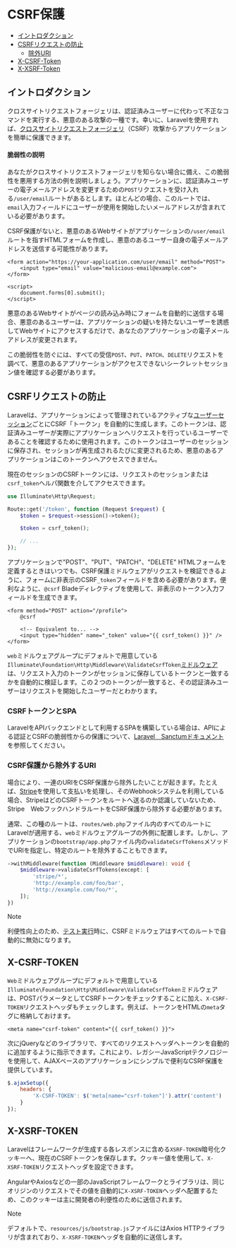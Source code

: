 # CSRF保護

- [イントロダクション](#csrf-introduction)
- [CSRFリクエストの防止](#preventing-csrf-requests)
    - [除外URI](#csrf-excluding-uris)
- [X-CSRF-Token](#csrf-x-csrf-token)
- [X-XSRF-Token](#csrf-x-xsrf-token)

<a name="csrf-introduction"></a>
## イントロダクション

クロスサイトリクエストフォージェリは、認証済みユーザーに代わって不正なコマンドを実行する、悪意のある攻撃の一種です。幸いに、Laravelを使用すれば、[クロスサイトリクエストフォージェリ](https://en.wikipedia.org/wiki/Cross-site_request_forgery)（CSRF）攻撃からアプリケーションを簡単に保護できます。

<a name="csrf-explanation"></a>
#### 脆弱性の説明

あなたがクロスサイトリクエストフォージェリを知らない場合に備え、この脆弱性を悪用する方法の例を説明しましょう。アプリケーションに、認証済みユーザーの電子メールアドレスを変更するための`POST`リクエストを受け入れる`/user/email`ルートがあるとします。ほとんどの場合、このルートでは、`email`入力フィールドにユーザーが使用を開始したいメールアドレスが含まれている必要があります。

CSRF保護がないと、悪意のあるWebサイトがアプリケーションの`/user/email`ルートを指すHTMLフォームを作成し、悪意のあるユーザー自身の電子メールアドレスを送信する可能性があります。

```blade
<form action="https://your-application.com/user/email" method="POST">
    <input type="email" value="malicious-email@example.com">
</form>

<script>
    document.forms[0].submit();
</script>
```

悪意のあるWebサイトがページの読み込み時にフォームを自動的に送信する場合、悪意のあるユーザーは、アプリケーションの疑いを持たないユーザーを誘惑してWebサイトにアクセスするだけで、あなたのアプリケーションの電子メールアドレスが変更されます。

この脆弱性を防ぐには、すべての受信`POST`、`PUT`、`PATCH`、`DELETE`リクエストを調べて、悪意のあるアプリケーションがアクセスできないシークレットセッション値を確認する必要があります。

<a name="preventing-csrf-requests"></a>
## CSRFリクエストの防止

Laravelは、アプリケーションによって管理されているアクティブな[ユーザーセッション](/docs/{{version}}/session)ごとにCSRF「トークン」を自動的に生成します。このトークンは、認証済みユーザーが実際にアプリケーションへリクエストを行っているユーザーであることを確認するために使用されます。このトークンはユーザーのセッションに保存され、セッションが再生成されるたびに変更されるため、悪意のあるアプリケーションはこのトークンへアクセスできません。

現在のセッションのCSRFトークンには、リクエストのセッションまたは`csrf_token`ヘルパ関数を介してアクセスできます。

```php
use Illuminate\Http\Request;

Route::get('/token', function (Request $request) {
    $token = $request->session()->token();

    $token = csrf_token();

    // ...
});
```

アプリケーションで"POST"、"PUT"、"PATCH"、"DELETE" HTMLフォームを定義するときはいつでも、CSRF保護ミドルウェアがリクエストを検証できるように、フォームに非表示のCSRF`_token`フィールドを含める必要があります。便利なように、`@csrf` Bladeディレクティブを使用して、非表示のトークン入力フィールドを生成できます。

```blade
<form method="POST" action="/profile">
    @csrf

    <!-- Equivalent to... -->
    <input type="hidden" name="_token" value="{{ csrf_token() }}" />
</form>
```

`web`ミドルウェアグループにデフォルトで用意している`Illuminate\Foundation\Http\Middleware\ValidateCsrfToken`[ミドルウェア](/docs/{{version}}/middleware)は、リクエスト入力のトークンがセッションに保存しているトークンと一致するかを自動的に検証します。この２つのトークンが一致すると、その認証済みユーザーはリクエストを開始したユーザーだとわかります。

<a name="csrf-tokens-and-spas"></a>
### CSRFトークンとSPA

LaravelをAPIバックエンドとして利用するSPAを構築している場合は、APIによる認証とCSRFの脆弱性からの保護について、[Laravel　Sanctumドキュメント](/docs/{{version}}/sanctum)を参照してください。

<a name="csrf-excluding-uris"></a>
### CSRF保護から除外するURI

場合により、一連のURIをCSRF保護から除外したいことが起きます。たとえば、[Stripe](https://stripe.com)を使用して支払いを処理し、そのWebhookシステムを利用している場合、StripeはどのCSRFトークンをルートへ送るのか認識していないため、Stripe　WebフックハンドラルートをCSRF保護から除外する必要があります。

通常、この種のルートは、`routes/web.php`ファイル内のすべてのルートにLaravelが適用する、`web`ミドルウェアグループの外側に配置します。しかし、アプリケーションの`bootstrap/app.php`ファイル内の`validateCsrfTokens`メソッドでURIを指定し、特定のルートを除外することもできます。

```php
->withMiddleware(function (Middleware $middleware): void {
    $middleware->validateCsrfTokens(except: [
        'stripe/*',
        'http://example.com/foo/bar',
        'http://example.com/foo/*',
    ]);
})
```

> [!NOTE]
> 利便性向上のため、[テスト実行](/docs/{{version}}/testing)時に、CSRFミドルウェアはすべてのルートで自動的に無効になります。

<a name="csrf-x-csrf-token"></a>
## X-CSRF-TOKEN

`Web`ミドルウェアグループにデフォルトで用意している`Illuminate\Foundation\Http\Middleware\ValidateCsrfToken`ミドルウェアは、POSTパラメータとしてCSRFトークンをチェックすることに加え、`X-CSRF-TOKEN`リクエストヘッダもチェックします。例えば、トークンをHTMLの`meta`タグに格納しておけます。

```blade
<meta name="csrf-token" content="{{ csrf_token() }}">
```

次にjQueryなどのライブラリで、すべてのリクエストヘッダへトークンを自動的に追加するように指示できます。これにより、レガシーJavaScriptテクノロジーを使用して、AJAXベースのアプリケーションにシンプルで便利なCSRF保護を提供しています。

```js
$.ajaxSetup({
    headers: {
        'X-CSRF-TOKEN': $('meta[name="csrf-token"]').attr('content')
    }
});
```

<a name="csrf-x-xsrf-token"></a>
## X-XSRF-TOKEN

Laravelはフレームワークが生成する各レスポンスに含める`XSRF-TOKEN`暗号化クッキーへ、現在のCSRFトークンを保存します。クッキー値を使用して、`X-XSRF-TOKEN`リクエストヘッダを設定できます。

AngularやAxiosなどの一部のJavaScriptフレームワークとライブラリは、同じオリジンのリクエストでその値を自動的に`X-XSRF-TOKEN`ヘッダへ配置するため、このクッキーは主に開発者の利便性のために送信されます。

> [!NOTE]
> デフォルトで、`resources/js/bootstrap.js`ファイルにはAxios HTTPライブラリが含まれており、`X-XSRF-TOKEN`ヘッダを自動的に送信します。
